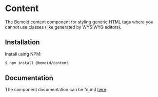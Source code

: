 # Content

The Bemoid content component for styling generic HTML tags where you cannot use classes (like generated by WYSIWYG editors).

## Installation

Install using NPM:

```bash
$ npm install @bemoid/content
```

## Documentation

The component documentation can be found [here](//bemoid.org/docs/content).